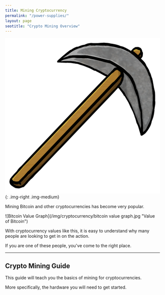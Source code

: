 ```yaml
---
title: Mining Cryptocurrency  
permalink: "/power-supplies/"
layout: page
seotitle: "Crypto Mining Overview" 
---
```



![Pickaxe](/img/cryptocurrency/pick.png){: .img-right .img-medium}

Mining Bitcoin and other cryptocurrencies has become very popular. 

![Bitcoin Value Graph](/img/cryptocurrency/bitcoin value graph.jpg "Value of Bitcoin")

With cryptocurrency values like this, it is easy to understand why many people are looking to get in on the action. 

If you are one of these people, you've come to the right place. 

---

## Crypto Mining Guide 

This guide will teach you the basics of mining for cryptocurrencies.

More specifically, the hardware you will need to get started. 

